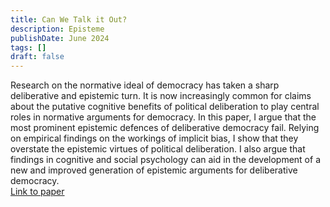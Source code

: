 ```yaml
---
title: Can We Talk it Out?
description: Episteme
publishDate: June 2024
tags: []
draft: false
---
```


Research on the normative ideal of democracy has taken a sharp deliberative and epistemic turn. It is now increasingly common for claims about the putative cognitive benefits of political deliberation to play central roles in normative arguments for democracy. In this paper, I argue that the most prominent epistemic defences of deliberative democracy fail. Relying on empirical findings on the workings of implicit bias, I show that they overstate the epistemic virtues of political deliberation. I also argue that findings in cognitive and social psychology can aid in the development of a new and improved generation of epistemic arguments for deliberative democracy.  
[Link to paper](https://doi.org/10.1017/epi.2022.46)